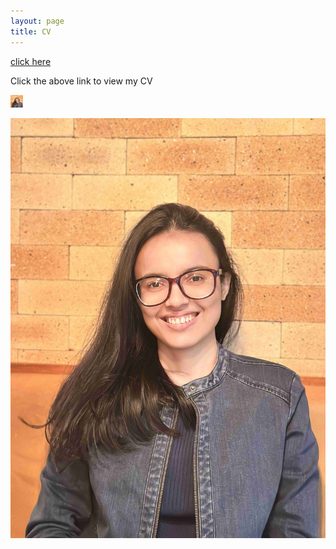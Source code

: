 ```yaml
---
layout: page
title: CV
---
```



[click here](https://maumitabhaumik.github.io/Bhaumik_CV__2023.pdf)

Click the above link to view my CV


<img src="CV_photo.jpg" width="20" height="20">





![Hyderabad](CV_photo.jpg)
